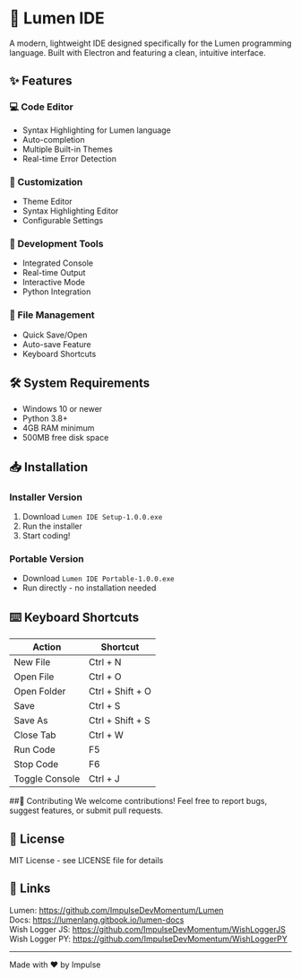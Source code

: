 # 🚀 Lumen IDE

A modern, lightweight IDE designed specifically for the Lumen programming language. Built with Electron and featuring a clean, intuitive interface.

## ✨ Features

### 💻 Code Editor
- Syntax Highlighting for Lumen language
- Auto-completion
- Multiple Built-in Themes
- Real-time Error Detection

### 🔧 Customization
- Theme Editor
- Syntax Highlighting Editor
- Configurable Settings

### 📝 Development Tools
- Integrated Console
- Real-time Output
- Interactive Mode
- Python Integration

### 📂 File Management
- Quick Save/Open
- Auto-save Feature
- Keyboard Shortcuts

## 🛠️ System Requirements
- Windows 10 or newer
- Python 3.8+
- 4GB RAM minimum
- 500MB free disk space

## 📥 Installation

### Installer Version
1. Download `Lumen IDE Setup-1.0.0.exe`
2. Run the installer
3. Start coding!

### Portable Version
- Download `Lumen IDE Portable-1.0.0.exe`
- Run directly - no installation needed

## ⌨️ Keyboard Shortcuts
| Action | Shortcut |
|--------|----------|
| New File | Ctrl + N |
| Open File | Ctrl + O |
| Open Folder | Ctrl + Shift + O |
| Save | Ctrl + S |
| Save As | Ctrl + Shift + S |
| Close Tab | Ctrl + W |
| Run Code | F5 |
| Stop Code | F6 |
| Toggle Console | Ctrl + J |

##🤝 Contributing
We welcome contributions! Feel free to report bugs, suggest features, or submit pull requests.

## 📄 License
MIT License - see LICENSE file for details

## 🔗 Links
Lumen: https://github.com/ImpulseDevMomentum/Lumen <br>
Docs: https://lumenlang.gitbook.io/lumen-docs <br>
Wish Logger JS: https://github.com/ImpulseDevMomentum/WishLoggerJS <br>
Wish Logger PY: https://github.com/ImpulseDevMomentum/WishLoggerPY <br>

---
Made with ❤️ by Impulse
